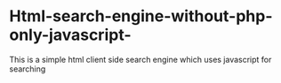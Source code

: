 # Html-search-engine-without-php-only-javascript-
This is a simple html client side search engine which uses javascript for searching
